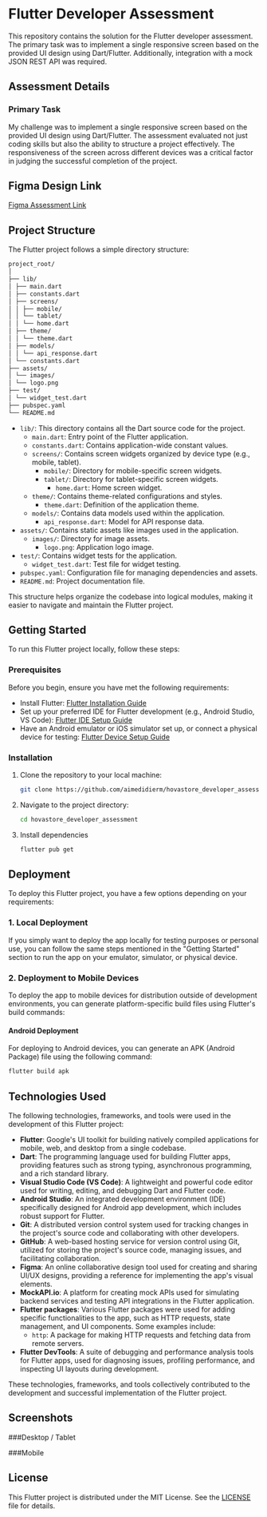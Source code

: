 # Flutter Developer Assessment

This repository contains the solution for the Flutter developer assessment. The primary task was to implement a single responsive screen based on the provided UI design using Dart/Flutter. Additionally, integration with a mock JSON REST API was required.

## Assessment Details

### Primary Task

My challenge was to implement a single responsive screen based on the provided UI design using Dart/Flutter. The assessment evaluated not just coding skills but also the ability to structure a project effectively. The responsiveness of the screen across different devices was a critical factor in judging the successful completion of the project.

## Figma Design Link

[Figma Assessment Link](https://www.figma.com/file/aWwsjBpuFG7YMMO6DfCOcq/ASSESSMENT---HOVASTORE?type=design&node-id=1-298&mode=design&t=MHRXpo6nhjXozdEo-0)

## Project Structure

The Flutter project follows a simple directory structure:
```sh
project_root/
│
├── lib/
│ ├── main.dart
│ ├── constants.dart
│ ├── screens/
│ │ ├── mobile/
│ │ └── tablet/
│ │ └── home.dart
│ ├── theme/
│ │ └── theme.dart
│ ├── models/
│ │ └── api_response.dart
│ └── constants.dart
├── assets/
│ └── images/
│ └── logo.png
├── test/
│ └── widget_test.dart
├── pubspec.yaml
└── README.md
```

- `lib/`: This directory contains all the Dart source code for the project.
  - `main.dart`: Entry point of the Flutter application.
  - `constants.dart`: Contains application-wide constant values.
  - `screens/`: Contains screen widgets organized by device type (e.g., mobile, tablet).
    - `mobile/`: Directory for mobile-specific screen widgets.
    - `tablet/`: Directory for tablet-specific screen widgets.
      - `home.dart`: Home screen widget.
  - `theme/`: Contains theme-related configurations and styles.
    - `theme.dart`: Definition of the application theme.
  - `models/`: Contains data models used within the application.
    - `api_response.dart`: Model for API response data.
- `assets/`: Contains static assets like images used in the application.
  - `images/`: Directory for image assets.
    - `logo.png`: Application logo image.
- `test/`: Contains widget tests for the application.
  - `widget_test.dart`: Test file for widget testing.
- `pubspec.yaml`: Configuration file for managing dependencies and assets.
- `README.md`: Project documentation file.

This structure helps organize the codebase into logical modules, making it easier to navigate and maintain the Flutter project.

## Getting Started

To run this Flutter project locally, follow these steps:

### Prerequisites

Before you begin, ensure you have met the following requirements:

- Install Flutter: [Flutter Installation Guide](https://flutter.dev/docs/get-started/install)
- Set up your preferred IDE for Flutter development (e.g., Android Studio, VS Code): [Flutter IDE Setup Guide](https://flutter.dev/docs/get-started/editor)
- Have an Android emulator or iOS simulator set up, or connect a physical device for testing: [Flutter Device Setup Guide](https://flutter.dev/docs/get-started/install)

### Installation

1. Clone the repository to your local machine:

   ```sh
   git clone https://github.com/aimedidierm/hovastore_developer_assessment.git
   ```

2. Navigate to the project directory:

   ```sh
   cd hovastore_developer_assessment
   ```

3. Install dependencies

   ```sh
   flutter pub get
   ```

## Deployment

To deploy this Flutter project, you have a few options depending on your requirements:

### 1. Local Deployment

If you simply want to deploy the app locally for testing purposes or personal use, you can follow the same steps mentioned in the "Getting Started" section to run the app on your emulator, simulator, or physical device.

### 2. Deployment to Mobile Devices

To deploy the app to mobile devices for distribution outside of development environments, you can generate platform-specific build files using Flutter's build commands:

#### Android Deployment

For deploying to Android devices, you can generate an APK (Android Package) file using the following command:

```sh
flutter build apk
```

## Technologies Used

The following technologies, frameworks, and tools were used in the development of this Flutter project:

- **Flutter**: Google's UI toolkit for building natively compiled applications for mobile, web, and desktop from a single codebase.
- **Dart**: The programming language used for building Flutter apps, providing features such as strong typing, asynchronous programming, and a rich standard library.
- **Visual Studio Code (VS Code)**: A lightweight and powerful code editor used for writing, editing, and debugging Dart and Flutter code.
- **Android Studio**: An integrated development environment (IDE) specifically designed for Android app development, which includes robust support for Flutter.
- **Git**: A distributed version control system used for tracking changes in the project's source code and collaborating with other developers.
- **GitHub**: A web-based hosting service for version control using Git, utilized for storing the project's source code, managing issues, and facilitating collaboration.
- **Figma**: An online collaborative design tool used for creating and sharing UI/UX designs, providing a reference for implementing the app's visual elements.
- **MockAPI.io**: A platform for creating mock APIs used for simulating backend services and testing API integrations in the Flutter application.
- **Flutter packages**: Various Flutter packages were used for adding specific functionalities to the app, such as HTTP requests, state management, and UI components. Some examples include:
  - `http`: A package for making HTTP requests and fetching data from remote servers.
- **Flutter DevTools**: A suite of debugging and performance analysis tools for Flutter apps, used for diagnosing issues, profiling performance, and inspecting UI layouts during development.

These technologies, frameworks, and tools collectively contributed to the development and successful implementation of the Flutter project.

## Screenshots

###Desktop / Tablet


###Mobile


## License

This Flutter project is distributed under the MIT License. See the [LICENSE](LICENSE) file for details.

